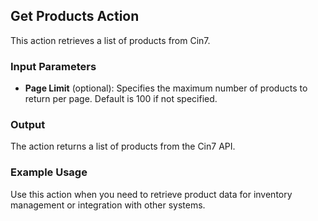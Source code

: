 ## Get Products Action

This action retrieves a list of products from Cin7.

### Input Parameters

- **Page Limit** (optional): Specifies the maximum number of products to return per page. Default is 100 if not specified.

### Output

The action returns a list of products from the Cin7 API.

### Example Usage

Use this action when you need to retrieve product data for inventory management or integration with other systems.